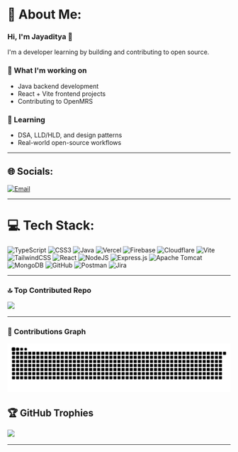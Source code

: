 # 💫 About Me:
### Hi, I'm Jayaditya 👋  
I'm a developer learning by building and contributing to open source.

### 🚀 What I'm working on
- Java backend development  
- React + Vite frontend projects  
- Contributing to OpenMRS  

### 🧠 Learning
- DSA, LLD/HLD, and design patterns  
- Real-world open-source workflows  

---

## 🌐 Socials:
[![Email](https://img.shields.io/badge/Email-D14836?logo=gmail&logoColor=white)](mailto:opensourceaditya@gmail.com) 

---

# 💻 Tech Stack:
![TypeScript](https://img.shields.io/badge/typescript-%23007ACC.svg?style=flat&logo=typescript&logoColor=white)
![CSS3](https://img.shields.io/badge/css3-%231572B6.svg?style=flat&logo=css3&logoColor=white)
![Java](https://img.shields.io/badge/java-%23ED8B00.svg?style=flat&logo=openjdk&logoColor=white)
![Vercel](https://img.shields.io/badge/vercel-%23000000.svg?style=flat&logo=vercel&logoColor=white)
![Firebase](https://img.shields.io/badge/firebase-%23039BE5.svg?style=flat&logo=firebase)
![Cloudflare](https://img.shields.io/badge/Cloudflare-F38020?style=flat&logo=Cloudflare&logoColor=white)
![Vite](https://img.shields.io/badge/vite-%23646CFF.svg?style=flat&logo=vite&logoColor=white)
![TailwindCSS](https://img.shields.io/badge/tailwindcss-%2338B2AC.svg?style=flat&logo=tailwind-css&logoColor=white)
![React](https://img.shields.io/badge/react-%2320232a.svg?style=flat&logo=react&logoColor=%2361DAFB)
![NodeJS](https://img.shields.io/badge/node.js-6DA55F?style=flat&logo=node.js&logoColor=white)
![Express.js](https://img.shields.io/badge/express.js-%23404d59.svg?style=flat&logo=express&logoColor=%2361DAFB)
![Apache Tomcat](https://img.shields.io/badge/apache%20tomcat-%23F8DC75.svg?style=flat&logo=apache-tomcat&logoColor=black)
![MongoDB](https://img.shields.io/badge/MongoDB-%234ea94b.svg?style=flat&logo=mongodb&logoColor=white)
![GitHub](https://img.shields.io/badge/github-%23121011.svg?style=flat&logo=github&logoColor=white)
![Postman](https://img.shields.io/badge/Postman-FF6C37?style=flat&logo=postman&logoColor=white)
![Jira](https://img.shields.io/badge/jira-%230A0FFF.svg?style=flat&logo=jira&logoColor=white)

---

### 🔝 Top Contributed Repo
![](https://github-contributor-stats.vercel.app/api?username=JayadityaGit&limit=5&theme=dark&combine_all_yearly_contributions=true)

---


### 🧮 Contributions Graph
<p align="center">
  <img src="https://raw.githubusercontent.com/JayadityaGit/JayadityaGit/main/github-user-contribution.svg" />
</p>


## 🏆 GitHub Trophies
![](https://github-profile-trophy.vercel.app/?username=JayadityaGit&theme=radical&no-frame=false&no-bg=true&margin-w=4)

---





<!-- Proudly created with GPRM ( https://gprm.itsvg.in ) -->
